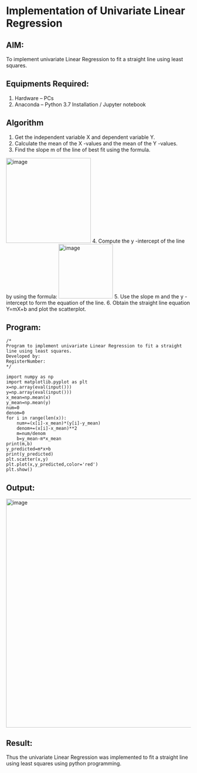 # Implementation of Univariate Linear Regression
## AIM:
To implement univariate Linear Regression to fit a straight line using least squares.

## Equipments Required:
1. Hardware – PCs
2. Anaconda – Python 3.7 Installation / Jupyter notebook

## Algorithm
1. Get the independent variable X and dependent variable Y.
2. Calculate the mean of the X -values and the mean of the Y -values.
3. Find the slope m of the line of best fit using the formula. 
<img width="231" alt="image" src="https://user-images.githubusercontent.com/93026020/192078527-b3b5ee3e-992f-46c4-865b-3b7ce4ac54ad.png">
4. Compute the y -intercept of the line by using the formula:
<img width="148" alt="image" src="https://user-images.githubusercontent.com/93026020/192078545-79d70b90-7e9d-4b85-9f8b-9d7548a4c5a4.png">
5. Use the slope m and the y -intercept to form the equation of the line.
6. Obtain the straight line equation Y=mX+b and plot the scatterplot.

## Program:
```
/*
Program to implement univariate Linear Regression to fit a straight line using least squares.
Developed by: 
RegisterNumber:  
*/

import numpy as np 
import matplotlib.pyplot as plt 
x=np.array(eval(input())) 
y=np.array(eval(input())) 
x_mean=np.mean(x) 
y_mean=np.mean(y) 
num=0 
denom=0 
for i in range(len(x)): 
    num+=(x[i]-x_mean)*(y[i]-y_mean) 
    denom+=(x[i]-x_mean)**2 
    m=num/denom 
    b=y_mean-m*x_mean 
print(m,b) 
y_predicted=m*x+b 
print(y_predicted) 
plt.scatter(x,y) 
plt.plot(x,y_predicted,color='red') 
plt.show()
```

## Output:
<img width="788" height="622" alt="image" src="https://github.com/user-attachments/assets/d9b9bfec-953b-49b7-99f4-4c4306b9b13d" />


## Result:
Thus the univariate Linear Regression was implemented to fit a straight line using least squares using python programming.
